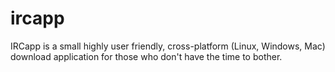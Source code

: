 # ircapp
IRCapp is a small highly user friendly, cross-platform (Linux, Windows, Mac) download application for those who don't have the time to bother.
